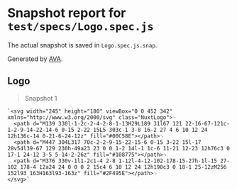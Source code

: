 # Snapshot report for `test/specs/Logo.spec.js`

The actual snapshot is saved in `Logo.spec.js.snap`.

Generated by [AVA](https://avajs.dev).

## Logo

> Snapshot 1

    `<svg width="245" height="180" viewBox="0 0 452 342" xmlns="http://www.w3.org/2000/svg" class="NuxtLogo">␊
      <path d="M139 330l-1-2c-2-4-2-8-1-13H29L189 31l67 121 22-16-67-121c-1-2-9-14-22-14-6 0-15 2-22 15L5 303c-1 3-8 16-2 27 4 6 10 12 24 12h136c-14 0-21-6-24-12z" fill="#00C58E"></path>␊
      <path d="M447 304L317 70c-2-2-9-15-22-15-6 0-15 3-22 15l-17 28v54l39-67 129 230h-49a23 23 0 0 1-2 14l-1 1c-6 11-21 12-23 12h76c3 0 17-1 24-12 3-5 5-14-2-26z" fill="#108775"></path>␊
      <path d="M376 330v-1l1-2c1-4 2-8 1-12l-4-12-102-178-15-27h-1l-15 27-102 178-4 12a24 24 0 0 0 2 15c4 6 10 12 24 12h190c3 0 18-1 25-12zM256 152l93 163H163l93-163z" fill="#2F495E"></path>␊
    </svg>`
